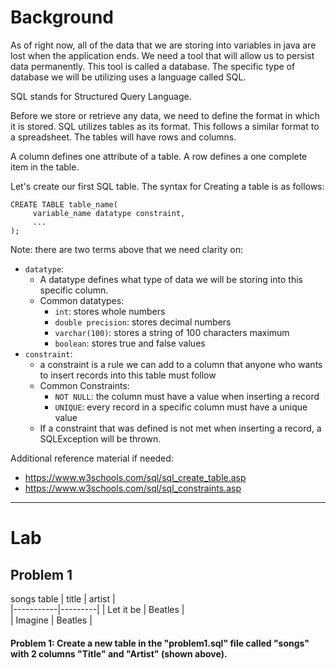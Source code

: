 # Background
As of right now, all of the data that we are storing into variables in java are lost when the application ends. We need a tool that will 
allow us to persist data permanently. This tool is called a database.
The specific type of database we will be utilizing uses a language called SQL.

SQL stands for Structured Query Language.

Before we store or retrieve any data, we need to define the format in which it is stored. SQL utilizes tables as its format.
This follows a similar format to a spreadsheet. The tables will have rows and columns.

A column defines one attribute of a table.
A row defines a one complete item in the table.

Let's create our first SQL table.
The syntax for Creating a table is as follows:
```roomsql
CREATE TABLE table_name(
     variable_name datatype constraint,
     ...
);
```
Note: there are two terms above that we need clarity on:
- `datatype`:
     - A datatype defines what type of data we will be storing into this specific column.
     - Common datatypes:
         - `int`: stores whole numbers
         - `double precision`: stores decimal numbers
         - `varchar(100)`: stores a string of 100 characters maximum
         - `boolean`: stores true and false values
- `constraint`:
     - a constraint is a rule we can add to a column that anyone who wants to insert records into this table must follow
     - Common Constraints:
         - `NOT NULL`: the column must have a value when inserting a record
         - `UNIQUE`: every record in a specific column must have a unique value
     - If a constraint that was defined is not met when inserting a record, a SQLException will be thrown.


Additional reference material if needed:
- https://www.w3schools.com/sql/sql_create_table.asp
- https://www.w3schools.com/sql/sql_constraints.asp

- - - 

# Lab

## Problem 1
songs table
| title     | artist  |    	    
|-----------|---------|
| Let it be | Beatles |          
| Imagine   | Beatles |

#### Problem 1: Create a new table in the "problem1.sql" file called "songs" with 2 columns "Title" and "Artist" (shown above).
